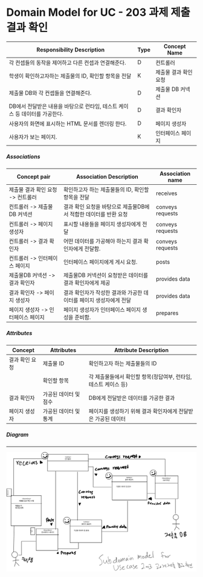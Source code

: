 # Domain Model for UC - 203 과제 제출 결과 확인

| Responsibility Description                                   | Type | Concept Name      |
| ------------------------------------------------------------ | ---- | ----------------- |
| 각 컨셉들의 동작을 제어하고 다른 컨셉과 연결해준다.          | D    | 컨트롤러          |
| 학생이 확인하고자하는 제출물의 ID, 확인할 항목을 전달            | K    | 제출물 결과 확인 요청  |
| 제출물 DB와 각 컨셉들을 연결해준다.                 | D    | 제출물 DB 커넥션         |
| DB에서 전달받은 내용을 바탕으로 런타임, 테스트 케이스 등 데이터를 가공한다. | D    | 결과 확인자     |
| 사용자의 화면에 표시하는 HTML 문서를 렌더링 한다.            | D    | 페이지 생성자     |
| 사용자가 보는 페이지.                                        | K    | 인터페이스 페이지 |

##### Associations

| Concept pair                       | Association Description                                      | Association name |
| ---------------------------------- | ------------------------------------------------------------ | ---------------- |
| 제출물 결과 확인 요청 -> 컨트롤러       | 확인하고자 하는 제출물들의 ID, 확인할 항목을 전달            | receives         |
| 컨트롤러 -> 제출물DB 커넥션              | 결과 확인 요청을 바탕으로 제출물DB에서 적합한 데이터를 반환 요청 | conveys requests |
| 컨트롤러 -> 페이지 생성자          | 표시할 내용들을 페이지 생성자에게 전달                       | conveys requests |
| 컨트롤러 -> 결과 확인자         | 어떤 데이터를 가공해야 하는지 결과 확인자에게 전달함.      | conveys requests |
| 컨트롤러 -> 인터페이스 페이지      | 인터페이스 페이지에게 게시 요청.                             | posts            |
| 제출물DB 커넥션 -> 결과 확인자        | 제출물DB 커넥션이 요청받은 데이터를 결과 확인자에게 제공         | provides data    |
| 결과 확인자 -> 페이지 생성자     | 결과 확인자가 작성한 결과와 가공한 데이터를 페이지 생성자에게 전달 | provides data    |
| 페이지 생성자 -> 인터페이스 페이지 | 페이지 생성자가 인터페이스 페이지 생성을 준비함.             | prepares         |

##### Attributes

| Concept          | Attributes            | Attribute Description                                        |
| ---------------- | --------------------- | ------------------------------------------------------------ |
| 결과 확인 요청 | 제출물 ID             | 확인하고자 하는 제출물들의 ID                                |
|                  | 확인할 항목           | 각 제출물들에서 확인할 항목(정답여부, 런타임, 테스트 케이스 등)     |
| 결과 확인자    | 가공된 데이터 및 점수 | DB에게 전달받은 데이터를 가공한 결과                         |
| 페이지 생성자    | 가공된 데이터 및 통계 | 페이지를 생성하기 위해 결과 확인자에게 전달받은 가공된 데이터 |

##### Diagram
-------
![DM203](./Domain%20Model/Module2_Students/img/DM203.jpg)